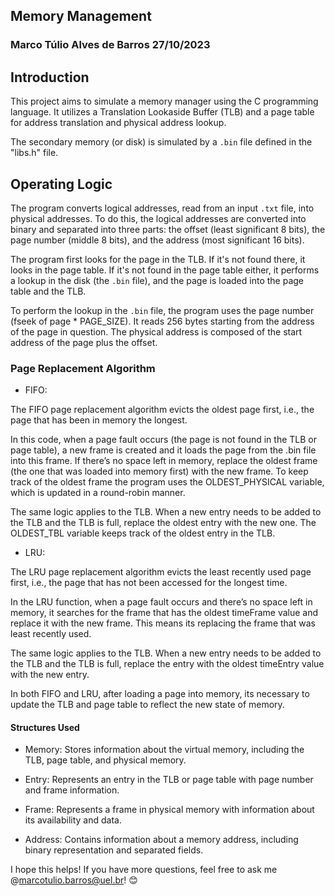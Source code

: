 ## Memory Management

### Marco Túlio Alves de Barros     27/10/2023

## Introduction

This project aims to simulate a memory manager using the C programming language. It utilizes a Translation Lookaside Buffer (TLB) and a page table for address translation and physical address lookup.

The secondary memory (or disk) is simulated by a `.bin` file defined in the "libs.h" file.

## Operating Logic

The program converts logical addresses, read from an input `.txt` file, into physical addresses. To do this, the logical addresses are converted into binary and separated into three parts: the offset (least significant 8 bits), the page number (middle 8 bits), and the address (most significant 16 bits).

The program first looks for the page in the TLB. If it's not found there, it looks in the page table. If it's not found in the page table either, it performs a lookup in the disk (the `.bin` file), and the page is loaded into the page table and the TLB.

To perform the lookup in the `.bin` file, the program uses the page number (fseek of page * PAGE_SIZE). It reads 256 bytes starting from the address of the page in question. The physical address is composed of the start address of the page plus the offset.

### Page Replacement Algorithm

* FIFO:

The FIFO page replacement algorithm evicts the oldest page first, i.e., the page that has been in memory the longest.

In this code, when a page fault occurs (the page is not found in the TLB or page table), a new frame is created and it loads the page from the .bin file into this frame. If there’s no space left in memory, replace the oldest frame (the one that was loaded into memory first) with the new frame. To keep track of the oldest frame the program uses the OLDEST_PHYSICAL variable, which is updated in a round-robin manner.

The same logic applies to the TLB. When a new entry needs to be added to the TLB and the TLB is full, replace the oldest entry with the new one. The OLDEST_TBL variable keeps track of the oldest entry in the TLB.

* LRU:

The LRU page replacement algorithm evicts the least recently used page first, i.e., the page that has not been accessed for the longest time.

In the LRU function, when a page fault occurs and there’s no space left in memory, it searches for the frame that has the oldest timeFrame value and replace it with the new frame. This means its replacing the frame that was least recently used.

The same logic applies to the TLB. When a new entry needs to be added to the TLB and the TLB is full, replace the entry with the oldest timeEntry value with the new entry.

In both FIFO and LRU, after loading a page into memory, its necessary to update the TLB and page table to reflect the new state of memory.

#### Structures Used

* Memory:
    Stores information about the virtual memory, including the TLB, page table, and physical memory.

* Entry:
    Represents an entry in the TLB or page table with page number and frame information.

* Frame:
    Represents a frame in physical memory with information about its availability and data.

* Address:
    Contains information about a memory address, including binary representation and separated fields.

I hope this helps! If you have more questions, feel free to ask me @marcotulio.barros@uel.br! 😊